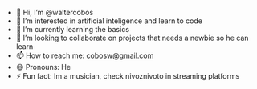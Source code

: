 - 👋 Hi, I’m @waltercobos
- 👀 I’m interested in artificial inteligence and learn to code
- 🌱 I’m currently learning the basics
- 💞️ I’m looking to collaborate on projects that needs a newbie so he can learn
- 📫 How to reach me: cobosw@gmail.com
- 😄 Pronouns: He
- ⚡ Fun fact: Im a musician, check nivoznivoto in streaming platforms

<!---
waltercobos/waltercobos is a ✨ special ✨ repository because its `README.md` (this file) appears on your GitHub profile.
You can click the Preview link to take a look at your changes.
--->
